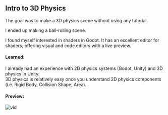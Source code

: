 ## Intro to 3D Physics
The goal was to make a 3D physics scene without using any tutorial.

I ended up making a ball-rolling scene.

I found myself interested in shaders in Godot. It has an excellent editor for shaders, offering visual and code editors with a live preview.

#### Learned:
I already had an experience with 2D physics systems (Godot, Unity) and 3D physics in Unity.\
3D physics is relatively easy once you understand 2D physics components (i.e. Rigid Body, Collision Shape, Area).


#### Preview:
![vid](https://github.com/tad1/Godot-Jams/assets/47014347/0877b0f6-e350-4315-b9e8-b3624c0c0d9e)
